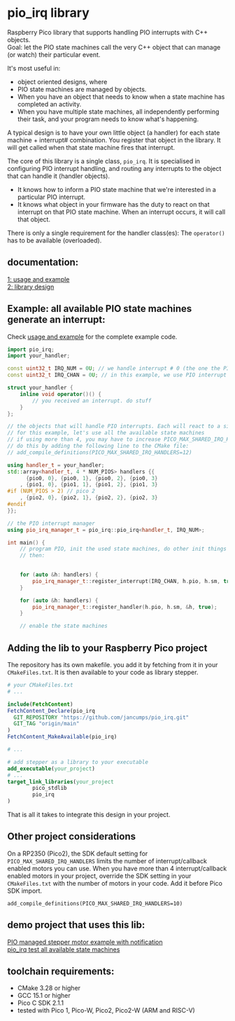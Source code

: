 # pio_irq library
Raspberry Pico library that supports handling PIO interrupts with C++ objects.  
Goal: let the PIO state machines call the very C++ object that can manage (or watch) their particular event.

It's most useful in:  
- object oriented designs, where
- PIO state machines are managed by objects. 
- When you have an object that needs to know when a state machine has completed an activity.
- When you have multiple state machines, all  independently performing their task, and your program needs to know what's happening.  

A typical design is to have your own little object (a handler) for each state machine + interrupt# combination.
You register that object in the library. It will get called when that state machine fires that interrupt.

The core of this library is a single class, ```pio_irq```. It is specialised in configuring PIO interrupt handling, and routing any interrupts to the object that can handle it (handler objects). 
- It knows how to inform a PIO state machine that we're interested in a particular PIO interrupt.  
- It knows what object in your firmware has the duty to react on that interrupt on that PIO state machine. When an interrupt occurs, it will call that object.

There is only a single requirement for the handler class(es): The ```operator()``` has to be available (overloaded).

## documentation:
[1: usage and example](https://community.element14.com/products/raspberry-pi/b/blog/posts/oo-library-to-handle-pico-pio-relative-interrupts)  
[2: library design](https://community.element14.com/products/raspberry-pi/b/blog/posts/oo-library-to-handle-pico-pio-relative-interrupts-library-design)  

## Example: all available PIO state machines generate an interrupt:  
Check [usage and example](https://community.element14.com/products/raspberry-pi/b/blog/posts/oo-library-to-handle-pico-pio-relative-interrupts) for the complete example code.   
```cpp
import pio_irq;
import your_handler;

const uint32_t IRQ_NUM = 0U; // we handle interrupt # 0 (the one the PIO program fires)
const uint32_t IRQ_CHAN = 0U; // in this example, we use PIO interrupt channel 0

struct your_handler {
    inline void operator()() {
        // you received an interrupt. do stuff
    }
};

// the objects that will handle PIO interrupts. Each will react to a single state machine's interrupt number 0
// for this example, let's use all the available state machines
// if using more than 4, you may have to increase PICO_MAX_SHARED_IRQ_HANDLERS
// do this by adding the following line to the CMake file:
// add_compile_definitions(PICO_MAX_SHARED_IRQ_HANDLERS=12)

using handler_t = your_handler;
std::array<handler_t, 4 * NUM_PIOS> handlers {{
      {pio0, 0}, {pio0, 1}, {pio0, 2}, {pio0, 3}
    , {pio1, 0}, {pio1, 1}, {pio1, 2}, {pio1, 3}
#if (NUM_PIOS > 2) // pico 2
    , {pio2, 0}, {pio2, 1}, {pio2, 2}, {pio2, 3}
#endif
}};

// the PIO interrupt manager
using pio_irq_manager_t = pio_irq::pio_irq<handler_t, IRQ_NUM>;

int main() {
    // program PIO, init the used state machines, do other init things
    // then:

    
    for (auto &h: handlers) {
        pio_irq_manager_t::register_interrupt(IRQ_CHAN, h.pio, h.sm, true);
    }

    for (auto &h: handlers) {
        pio_irq_manager_t::register_handler(h.pio, h.sm, &h, true);
    }

    // enable the state machines
```

## Adding the lib to your Raspberry Pico project
The repository has its own makefile. you add it by fetching from it in your ```CMakeFiles.txt```. It is then available to your code as library stepper.
```cmake
# your CMakeFiles.txt
# ... 

include(FetchContent)
FetchContent_Declare(pio_irq
  GIT_REPOSITORY "https://github.com/jancumps/pio_irq.git"
  GIT_TAG "origin/main"
)
FetchContent_MakeAvailable(pio_irq)

# ...

# add stepper as a library to your executable
add_executable(your_project)
# ...
target_link_libraries(your_project
        pico_stdlib
        pio_irq
)
```
That is all it takes to integrate this design in your project.

## Other project considerations  
On a RP2350 (Pico2), the SDK default setting for ```PICO_MAX_SHARED_IRQ_HANDLERS``` limits the number of interrupt/callback enabled motors you can use. When you have more than 4 interrupt/callback enabled motors in your project, override the SDK setting in your ```CMakeFiles.txt``` with the number of motors in your code. Add it before Pico SDK import.
```
add_compile_definitions(PICO_MAX_SHARED_IRQ_HANDLERS=10)
```


## demo project that uses this lib: 
[PIO managed stepper motor example with notification](https://community.element14.com/products/raspberry-pi/b/blog/posts/raspberry-pio-stepper-library-documentation---2-advanced-example-with-notification)  
[pio_irq test all available state machines](https://community.element14.com/products/raspberry-pi/b/blog/posts/oo-library-to-handle-pico-pio-relative-interrupts)  

## toolchain requirements: 
- CMake 3.28 or higher
- GCC 15.1 or higher
- Pico C SDK 2.1.1
- tested with Pico 1, Pico-W, Pico2, Pico2-W (ARM and RISC-V)